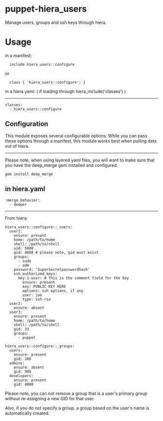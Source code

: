 puppet-hiera_users
==================

Manage users, groups and ssh keys through hiera.

# Usage

in a manifest:
```
  include hiera_users::configure
```
or
```
  class { 'hiera_users::configure': }
```
in a hiera yaml: ( if loading through hiera_include('classes') )

---
```
classes:
  - hiera_users::configure
```

## Configuration

This module exposes several configurable options.  While you can pass
these options through a manifest, this module works best when pulling
data out of hiera.

----------------------------

 Please note, when using layered yaml files, you will want to make
  sure that you have the deep_merge gem installed and configured.
```
gem install deep_merge
```
## in hiera.yaml
```
:merge_behavior:
  - deeper
```
----------------------------
From hiera:

```
hiera_users::configure::_users:
  user1:
    ensure: present
    home: /path/to/home
    shell: /path/to/shell
    uid: 5000
    gid: 4000 # please note, gid must exist
    groups:
      - sudo
      - adm
    password: 'SuperSecretpasswordhash'
    ssh_authorized_keys:
      key-1-user: # This is the comment field for the key
        ensure: present
        key: PUBLIC KEY HERE
        options: ssh options, if any
        user: joe
        type: ssh-rsa
  user2:
    ensure: absent
  user3:
    ensure: present
    home: /path/to/home
    shell: /path/to/shell
    gid: 33
    groups:
      - puppet

hiera_users::configure::_groups:
  users:
    ensure: present
    gid: 100
  admins:
    ensure: absent
    gid: 999
  developers:
    ensure: present
    gid: 4000
```

Please note, you can not remove a group that is a user's primary group
without re-assigning a new GID for that user.

Also, if you do not specify a group, a group based on the user's name
is automatically created.

